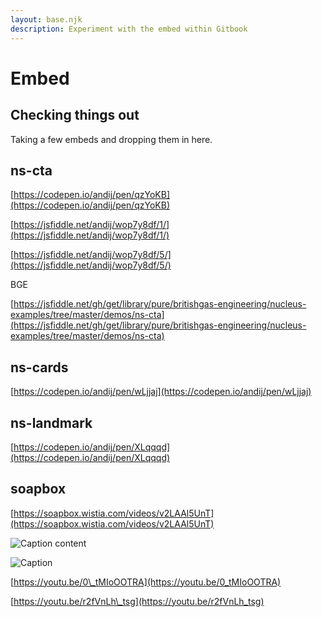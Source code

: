 ```yaml
---
layout: base.njk
description: Experiment with the embed within Gitbook
---
```


# Embed

## Checking things out

Taking a few embeds and dropping them in here.

## ns-cta

[https://codepen.io/andij/pen/qzYoKB](https://codepen.io/andij/pen/qzYoKB)

[https://jsfiddle.net/andij/wop7y8df/1/](https://jsfiddle.net/andij/wop7y8df/1/)

[https://jsfiddle.net/andij/wop7y8df/5/](https://jsfiddle.net/andij/wop7y8df/5/)

BGE

[https://jsfiddle.net/gh/get/library/pure/britishgas-engineering/nucleus-examples/tree/master/demos/ns-cta](https://jsfiddle.net/gh/get/library/pure/britishgas-engineering/nucleus-examples/tree/master/demos/ns-cta)

## ns-cards

[https://codepen.io/andij/pen/wLjjaj](https://codepen.io/andij/pen/wLjjaj)

## ns-landmark

[https://codepen.io/andij/pen/XLqqqd](https://codepen.io/andij/pen/XLqqqd)

## soapbox

[https://soapbox.wistia.com/videos/v2LAAl5UnT](https://soapbox.wistia.com/videos/v2LAAl5UnT)

![Caption content](https://andijcdn.sirv.com/nds/testcard-16x9.png?w=320)

![Caption](https://andijcdn.sirv.com/nds/testcard-16x9.png?w=320)

[https://youtu.be/0\_tMIoOOTRA](https://youtu.be/0_tMIoOOTRA)

[https://youtu.be/r2fVnLh\_tsg](https://youtu.be/r2fVnLh_tsg)

